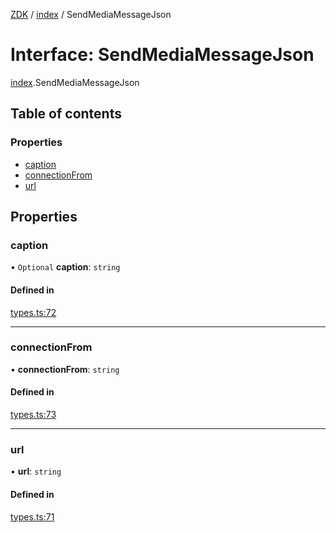 [ZDK](../README.md) / [index](../modules/index.md) / SendMediaMessageJson

# Interface: SendMediaMessageJson

[index](../modules/index.md).SendMediaMessageJson

## Table of contents

### Properties

- [caption](index.SendMediaMessageJson.md#caption)
- [connectionFrom](index.SendMediaMessageJson.md#connectionfrom)
- [url](index.SendMediaMessageJson.md#url)

## Properties

### caption

• `Optional` **caption**: `string`

#### Defined in

[types.ts:72](https://github.com/innovtech-developers/zdk/blob/6a76e78c508b6f3ff70b928b5924e5ccba332fad/src/types.ts#L72)

___

### connectionFrom

• **connectionFrom**: `string`

#### Defined in

[types.ts:73](https://github.com/innovtech-developers/zdk/blob/6a76e78c508b6f3ff70b928b5924e5ccba332fad/src/types.ts#L73)

___

### url

• **url**: `string`

#### Defined in

[types.ts:71](https://github.com/innovtech-developers/zdk/blob/6a76e78c508b6f3ff70b928b5924e5ccba332fad/src/types.ts#L71)
